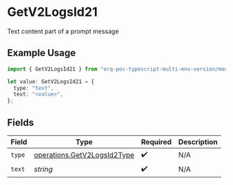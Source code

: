 # GetV2LogsId21

Text content part of a prompt message

## Example Usage

```typescript
import { GetV2LogsId21 } from "orq-poc-typescript-multi-env-version/models/operations";

let value: GetV2LogsId21 = {
  type: "text",
  text: "<value>",
};
```

## Fields

| Field                                                                      | Type                                                                       | Required                                                                   | Description                                                                |
| -------------------------------------------------------------------------- | -------------------------------------------------------------------------- | -------------------------------------------------------------------------- | -------------------------------------------------------------------------- |
| `type`                                                                     | [operations.GetV2LogsId2Type](../../models/operations/getv2logsid2type.md) | :heavy_check_mark:                                                         | N/A                                                                        |
| `text`                                                                     | *string*                                                                   | :heavy_check_mark:                                                         | N/A                                                                        |